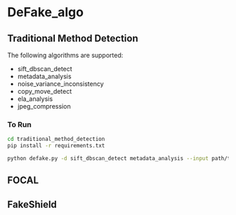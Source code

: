# DeFake_algo

## Traditional Method Detection

The following algorithms are supported:

* sift_dbscan_detect
* metadata_analysis
* noise_variance_inconsistency
* copy_move_detect
* ela_analysis
* jpeg_compression

### To Run

```bash
cd traditional_method_detection
pip install -r requirements.txt

python defake.py -d sift_dbscan_detect metadata_analysis --input path/to/the/image
```

## FOCAL

## FakeShield


